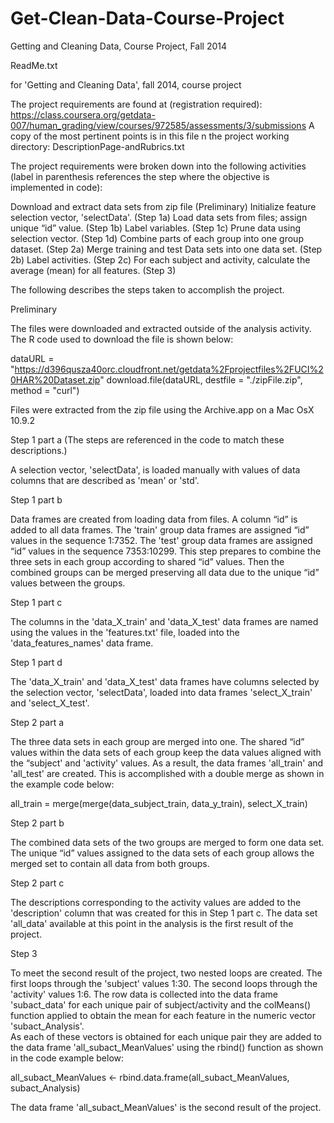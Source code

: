 Get-Clean-Data-Course-Project
=============================

Getting and Cleaning Data, Course Project, Fall 2014

ReadMe.txt 

for 'Getting and Cleaning Data', fall 2014, course project

The project requirements are found at (registration required): 
https://class.coursera.org/getdata-007/human_grading/view/courses/972585/assessments/3/submissions
A copy of the most pertinent points is in this file n the project working directory:
DescriptionPage-andRubrics.txt 


The project requirements were broken down into the following activities (label in parenthesis references the step where the objective is implemented in code):

Download and extract data sets from zip file (Preliminary)
Initialize feature selection vector, 'selectData'.  (Step 1a)
Load data sets from files;  assign unique “id” value.  (Step 1b)
Label variables.  (Step 1c)
Prune data using selection vector.  (Step 1d)
Combine parts of each group into one group dataset.  (Step 2a)
Merge training and test Data sets into one data set.  (Step 2b)
Label activities.  (Step 2c)
For each subject and activity, calculate the average (mean) for all features.  (Step 3)


The following describes the steps taken to accomplish the project.

Preliminary

The files were downloaded and extracted outside of the analysis activity.  The R code used to download the file is shown below:

dataURL = "https://d396qusza40orc.cloudfront.net/getdata%2Fprojectfiles%2FUCI%20HAR%20Dataset.zip"
download.file(dataURL, destfile = "./zipFile.zip", method = "curl")

Files were extracted from the zip file using the Archive.app on a Mac OsX 10.9.2

Step 1 part a  (The steps are referenced in the code to match these descriptions.)

A selection vector, 'selectData', is loaded manually with values of data columns that are described as 'mean' or 'std'.

Step 1 part b

Data frames are created from loading data from files. 
	A column “id” is added to all data frames.  The 'train' group data frames are assigned “id” values in the sequence 1:7352.  The 'test' group data frames are assigned “id” values in the sequence 7353:10299.    This step prepares to combine the three sets in each group according to shared “id” values.  Then the combined groups can be merged preserving all data due to the unique “id” values between the groups.

Step 1 part c

The columns in the 'data_X_train' and 'data_X_test' data frames are named using the values in the 'features.txt' file, loaded into the 'data_features_names' data frame.

Step 1 part d

The 'data_X_train' and 'data_X_test' data frames have columns selected by the selection vector, 'selectData', loaded into data frames 'select_X_train' and 'select_X_test'.

Step 2 part a

The three data sets in each group are merged into one.  The shared “id” values within the data sets of each group keep the data values aligned with the “subject' and 'activity' values.  As a result, the data frames 'all_train' and 'all_test' are created.  This is accomplished with a double merge as shown in the example code  below:

all_train = merge(merge(data_subject_train, data_y_train), select_X_train)

Step 2 part b

The combined data sets of the two groups are merged to form one data set.  The unique “id” values assigned to the data sets of each group allows the merged set to contain all data from both groups.

Step 2 part c

The descriptions corresponding to the activity values are added to the 'description' column that was created for this in Step 1 part c.  The data set 'all_data' available  at this point in the analysis is the first result of the project.

Step 3

To meet the second result of the project, two nested loops are created.  The first loops through the 'subject' values 1:30.  The second loops through the 'activity' values 1:6.  The row data is collected into the data frame 'subact_data' for each unique pair of subject/activity and the colMeans() function applied to obtain the mean for each feature in the numeric vector 'subact_Analysis'.  
	As each of these vectors is obtained for each unique pair they are added to the data frame 'all_subact_MeanValues' using the rbind() function  as shown in the code example below:

all_subact_MeanValues <- rbind.data.frame(all_subact_MeanValues, subact_Analysis)

The data frame 'all_subact_MeanValues' is the second result of the project.

